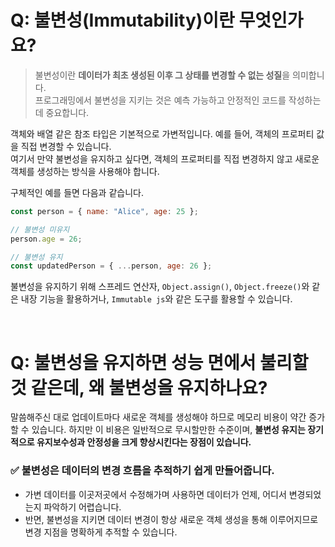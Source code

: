 # Q: 불변성(Immutability)이란 무엇인가요?
> 불변성이란 **데이터가 최초 생성된 이후 그 상태를 변경할 수 없는 성질**을 의미합니다.  
> 프로그래밍에서 불변성을 지키는 것은 예측 가능하고 안정적인 코드를 작성하는 데 중요합니다.

객체와 배열 같은 참조 타입은 기본적으로 가변적입니다. 예를 들어, 객체의 프로퍼티 값을 직접 변경할 수 있습니다.   
여기서 만약 불변성을 유지하고 싶다면, 객체의 프로퍼티를 직접 변경하지 않고 새로운 객체를 생성하는 방식을 사용해야 합니다. 

구체적인 예를 들면 다음과 같습니다.

```javascript
const person = { name: "Alice", age: 25 };

// 불변성 미유지
person.age = 26;

// 불변성 유지
const updatedPerson = { ...person, age: 26 }; 
```

불변성을 유지하기 위해 스프레드 연산자, `Object.assign()`, `Object.freeze()`와 같은 내장 기능을 활용하거나, `Immutable js`와 같은 도구를 활용할 수 있습니다.

<br/>

# Q: 불변성을 유지하면 성능 면에서 불리할 것 같은데, 왜 불변성을 유지하나요? 

말씀해주신 대로 업데이트마다 새로운 객체를 생성해야 하므로 메모리 비용이 약간 증가할 수 있습니다. 하지만 이 비용은 일반적으로 무시할만한 수준이며, **불변성 유지는 장기적으로 유지보수성과 안정성을 크게 향상시킨다는 장점이 있습니다.**

### ✅ 불변성은 데이터의 변경 흐름을 추적하기 쉽게 만들어줍니다.
- 가변 데이터를 이곳저곳에서 수정해가며 사용하면 데이터가 언제, 어디서 변경되었는지 파악하기 어렵습니다. 
- 반면, 불변성을 지키면 데이터 변경이 항상 새로운 객체 생성을 통해 이루어지므로 변경 지점을 명확하게 추적할 수 있습니다.





